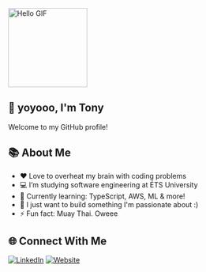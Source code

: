 <img src="https://media3.giphy.com/media/v1.Y2lkPTc5MGI3NjExZHB5MGVkb2E4ZWJ2NjlvNHd4ZDgyeWhnYTVxdmI0MTRkcHcwaXo5dCZlcD12MV9pbnRlcm5hbF9naWZfYnlfaWQmY3Q9Zw/ASd0Ukj0y3qMM/giphy.gif" width="160" alt="Hello GIF">

## 👋 yoyooo, I'm Tony
Welcome to my GitHub profile!

## 📚 About Me
- ❤️ Love to overheat my brain with coding problems
- 💻 I’m studying software engineering at ÉTS University
- 🌱 Currently learning: TypeScript, AWS, ML & more!
- 🧠 I just want to build something I'm passionate about :) 
- ⚡ Fun fact: Muay Thai. Oweee

## 🌐 Connect With Me
[![LinkedIn](https://img.shields.io/badge/LinkedIn-blue?logo=linkedin)](https://www.linkedin.com/in/dev-tonybui/)
[![Website](https://img.shields.io/badge/Website-222?logo=google-chrome&logoColor=white)](https://tonybui.ca)

